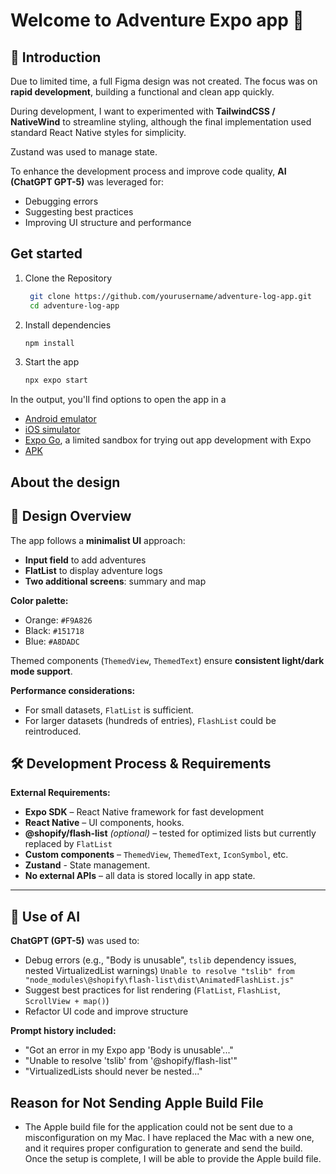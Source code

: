 # Welcome to Adventure Expo app 👋

## 📝 Introduction

Due to limited time, a full Figma design was not created. The focus was on **rapid development**, building a functional and clean app quickly.  

During development, I want to experimented with **TailwindCSS / NativeWind** to streamline styling, although the final implementation used standard React Native styles for simplicity.

Zustand was used to manage state.

To enhance the development process and improve code quality, **AI (ChatGPT GPT-5)** was leveraged for:  

- Debugging errors  
- Suggesting best practices  
- Improving UI structure and performance  


## Get started
1. Clone the Repository
   ```bash
    git clone https://github.com/yourusername/adventure-log-app.git
    cd adventure-log-app
   ```

2. Install dependencies

   ```bash
   npm install
   ```

2. Start the app

   ```bash
   npx expo start
   ```

In the output, you'll find options to open the app in a

- [Android emulator](https://docs.expo.dev/workflow/android-studio-emulator/)
- [iOS simulator](https://docs.expo.dev/workflow/ios-simulator/)
- [Expo Go](https://expo.dev/go), a limited sandbox for trying out app development with Expo
- [APK](https://raphaelrichardsonb.web.app)

## About the design 

## 🎨 Design Overview

The app follows a **minimalist UI** approach:

- **Input field** to add adventures
- **FlatList** to display adventure logs
- **Two additional screens**: summary and map

**Color palette:**

- Orange: `#F9A826`
- Black: `#151718`
- Blue: `#A8DADC`

Themed components (`ThemedView`, `ThemedText`) ensure **consistent light/dark mode support**.

**Performance considerations:**

- For small datasets, `FlatList` is sufficient.
- For larger datasets (hundreds of entries), `FlashList` could be reintroduced.

## 🛠 Development Process & Requirements

**External Requirements:**

- **Expo SDK** – React Native framework for fast development
- **React Native** – UI components, hooks.
- **@shopify/flash-list** *(optional)* – tested for optimized lists but currently replaced by `FlatList`
- **Custom components** – `ThemedView`, `ThemedText`, `IconSymbol`, etc.
- **Zustand** - State management.
- **No external APIs** – all data is stored locally in app state.

---

## 🤖 Use of AI

**ChatGPT (GPT-5)** was used to:

- Debug errors (e.g., "Body is unusable", `tslib` dependency issues, nested VirtualizedList warnings) `Unable to resolve "tslib" from "node_modules\@shopify\flash-list\dist\AnimatedFlashList.js"`
- Suggest best practices for list rendering (`FlatList`, `FlashList`, `ScrollView + map()`)
- Refactor UI code and improve structure

**Prompt history included:**

- "Got an error in my Expo app 'Body is unusable'..."
- "Unable to resolve 'tslib' from '@shopify/flash-list'"
- "VirtualizedLists should never be nested..."

## Reason for Not Sending Apple Build File

- The Apple build file for the application could not be sent due to a misconfiguration on my Mac. I have replaced the Mac with a new one, and it requires proper configuration to generate and send the build. Once the setup is complete, I will be able to provide the Apple build file.
